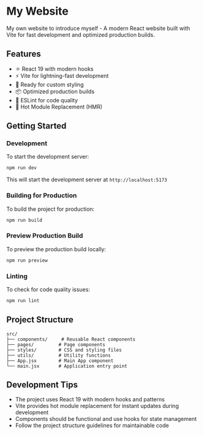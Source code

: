 # My Website

My own website to introduce myself - A modern React website built with Vite for fast development and optimized production builds.

## Features

- ⚛️ React 19 with modern hooks
- ⚡ Vite for lightning-fast development
- 🎨 Ready for custom styling
- 📦 Optimized production builds
- 🔧 ESLint for code quality
- 🚀 Hot Module Replacement (HMR)

## Getting Started

### Development
To start the development server:
```bash
npm run dev
```
This will start the development server at `http://localhost:5173`

### Building for Production
To build the project for production:
```bash
npm run build
```

### Preview Production Build
To preview the production build locally:
```bash
npm run preview
```

### Linting
To check for code quality issues:
```bash
npm run lint
```

## Project Structure

```
src/
├── components/     # Reusable React components
├── pages/         # Page components
├── styles/        # CSS and styling files
├── utils/         # Utility functions
├── App.jsx        # Main App component
└── main.jsx       # Application entry point
```

## Development Tips

- The project uses React 19 with modern hooks and patterns
- Vite provides hot module replacement for instant updates during development
- Components should be functional and use hooks for state management
- Follow the project structure guidelines for maintainable code
